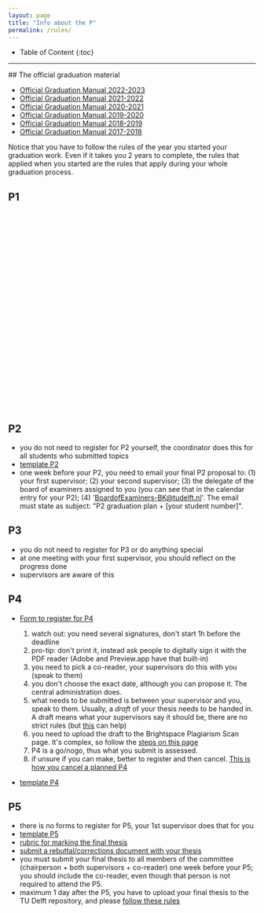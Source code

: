 ```yaml
---
layout: page
title: "Info about the P"
permalink: /rules/
---
```


<div class="box" markdown="1"> 

* Table of Content
{:toc}

</div>

- - -

<section id="gradmanual">
</section>
## The official graduation material

- [Official Graduation Manual 2022-2023](GraduationManualGeomatics2022-2023.pdf)
- [Official Graduation Manual 2021-2022](GraduationManualGeomatics2021-2022.pdf)
- [Official Graduation Manual 2020-2021](GraduationManualGeomatics2020-2021.pdf)
- [Official Graduation Manual 2019-2020](GraduationManualGeomatics2019-2020.pdf)
- [Official Graduation Manual 2018-2019](GraduationManualGeomatics2018-2019.pdf)
- [Official Graduation Manual 2017-2018](GraduationManualGeomatics2017-2018.pdf)
   
Notice that you have to follow the rules of the year you started your graduation work.
Even if it takes you 2 years to complete, the rules that applied when you started are the rules that apply during your whole graduation process.


## P1

<div data-tf-widget="oUuj88XY" data-tf-iframe-props="title=GEO2020 p1 registration - 2022-2023" data-tf-medium="snippet" style="width:100%;height:400px;"></div><script src="//embed.typeform.com/next/embed.js"></script>

## P2

- you do not need to register for P2 yourself, the coordinator does this for all students who submitted topics
- [template P2](../templates/#p2)
- one week before your P2, you need to email your final P2 proposal to: (1) your first supervisor; (2) your second supervisor; (3) the delegate of the board of examiners assigned to you (you can see that in the calendar entry for your P2); (4)  'BoardofExaminers-BK@tudelft.nl'.
The email must state as subject: "P2 graduation plan + [your student number]". 


## P3

- you do not need to register for P3 or do anything special
- at one meeting with your first supervisor, you should reflect on the progress done
- supervisors are aware of this


## P4



- [Form to register for P4](https://www.tudelft.nl/en/student/faculties/a-be-student-portal/education/forms/) 
  
  1. watch out: you need several signatures, don't start 1h before the deadline
  1. pro-tip: don't print it, instead ask people to digitally sign it with the PDF reader (Adobe and Preview.app have that built-in)
  1. you need to pick a co-reader, your supervisors do this with you (speak to them)
  1. you don't choose the exact date, although you can propose it. The central administration does.
  1. what needs to be submitted is between your supervisor and you, speak to them. Usually, a *draft* of your thesis needs to be handed in. A draft means what your supervisors say it should be, there are no strict rules (but [this](https://3d.bk.tudelft.nl/courses/geo2020/faq/#what-is-a-complete-draft-at-p4) can help)
  1. you need to upload the draft to the Brightspace Plagiarism Scan page. It's complex, so follow the [steps on this page](../plagiarism)
  1. P4 is a go/nogo, thus what you submit is assessed.
  1. if unsure if you can make, better to register and then cancel. [This is how you cancel a planned P4](../faq/#withdrawing-from-p4)

- [template P4](../templates/#p4p5)


## P5

- there is no forms to register for P5, your 1st supervisor does that for you
- [template P5](../templates/#p4p5)
- [rubric for marking the final thesis](../rubric/)
- [submit a rebuttal/corrections document with your thesis](https://3d.bk.tudelft.nl/courses/geo2020/tips/#with-the-p5-thesis-submit-a-rebuttalcorrections-document)
- you must submit your final thesis to all members of the committee (chairperson + both supervisors + co-reader) one week before your P5; you should include the co-reader, even though that person is not required to attend the P5.
- maximum 1 day after the P5, you have to upload your final thesis to the TU Delft repository, and please [follow these rules](https://3d.bk.tudelft.nl/courses/geo2020/faq/#how-to-upload-your-final-thesis-to-the-tud-repository)

